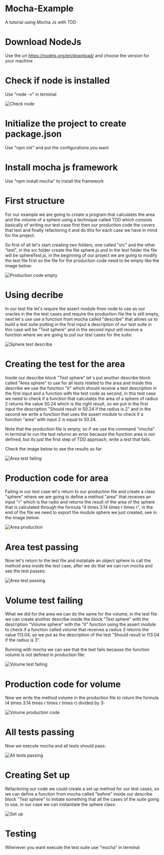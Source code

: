 # Mocha-Example
A tutorial using Mocha Js with TDD 

# Download NodeJs
Use the url https://nodejs.org/en/download/ and choose the version for your machine

# Check if node is installed
Use "node -v" in terminal

![Check node](https://github.com/VictorQueiroga/Mocha-Example/blob/main/assets/check-node.png)

# Initialize the project to create package.json
Use "npm init" and put the configurations you want

# Install mocha js framework
Use "npm install mocha" to install the framework

# First structure

For our example we are going to create a program that calculates the area and the volume of a sphere using a technique called TDD which consists basically of writing our test case first then our production code the covers that test and finally refactoring it and do this for each case we have in mind for the project.

So first of all let's start creating two folders, one called "src" and the other "test", in the src folder create the file sphere.js and in the test folder the file will be sphereTest.js, in the beginning of our project we are going to modify the test file first so the file for the production code need to be empty like the image below:

![Production code empty](https://github.com/VictorQueiroga/Mocha-Example/blob/main/assets/productionCodeEmpty.png)

# Using decribe

In our test file let's require the assert module from node to use as our oracles in the the test cases and require the production file the is still empty, next let´s use use a function from mocha called "describe" that allows us to build a test suite putting in the first input a description of our test suite in this case will be "Test sphere" and in the second input will receive a function where we are going to put our test cases for the suite:

![Sphere test describe](https://github.com/VictorQueiroga/Mocha-Example/blob/main/assets/sphereTestDescribe.png)

# Creating the test for the area

Inside our describe block "Test sphere" let´s put another describe block called "Area sphere" to use for all tests related to the area and inside this describe we use the function "it" which should receive a test description in the first input and a function with the test code as second, in this test case we need to check if a function that calculates the area of a sphere of radius 2 returns the value 50.24 which is the right result, so we put in the first input the description "Should result in 50.24 if the radius is 2" and in the second we write a function that uses the assert module to check if a function "area" with input 2 is equal to 50.24.

Note that the production file is empty, so if we use the command "mocha" in terminal to run the test returns an error because the function area is not defined, but its just the first step of TDD approach, write a test that fails.

Check the image below to see the results so far:

![Area test failing](https://github.com/VictorQueiroga/Mocha-Example/blob/main/assets/areaTestFailing.png)

# Production code for area

Failing in our test case let's return to our production file and create a class "sphere" where we are going to define a method "area" that receives an input "r" which is the radio and returns the result of the area of the sphere that is calculated through the formula "4 times 3.14 times r times r", in the end of the file we need to export the module sphere we just created, see in the image below:

![Area production](https://github.com/VictorQueiroga/Mocha-Example/blob/main/assets/areaProduction.png)

# Area test passing

Now let's return to the test file and instatiate an object sphere to call the method area inside the test case, after we do that we can run mocha and see the test passes:

![Area test passing](https://github.com/VictorQueiroga/Mocha-Example/blob/main/assets/areaTestPassing.png)

# Volume test failing

What we did for the area we can do the same for the volume, in the test file we can create another describe inside the block "Test sphere" with the description "Volume sphere" with the "it" function using the assert module to check if a function called volume that receives a radius 3 returns the value 113.04, so we put as the description of the test "Should result in 113.04 if the radius is 3".

Running with mocha we can see that the test fails because the function volume is not defined in production file:

![Volume test failing](https://github.com/VictorQueiroga/Mocha-Example/blob/main/assets/volumeTestFailing.png)

# Production code for volume

Now we write the method volume in the production file to return the formula  (4 times 3.14 times r times r times r) divided by 3:

![Volume production code](https://github.com/VictorQueiroga/Mocha-Example/blob/main/assets/productionCodeVolume.png)

# All tests passing

Now we execute mocha and all tests should pass:

![All tests passing](https://github.com/VictorQueiroga/Mocha-Example/blob/main/assets/allTestsPassing.png)

# Creating Set up

Refactoring our code we could create a set up method for our test cases, so we can define a function from mocha called "before" inside our describe block "Test sphere" to initiate something that all the cases of the suite going to use, in our case we can instantiate the sphere class:

![Set up](https://github.com/VictorQueiroga/Mocha-Example/blob/main/assets/SetUp.png)

# Testing
Whenever you want execute the test suite use "mocha" in terminal
